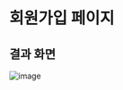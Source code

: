 # 회원가입 페이지

## 결과 화면
![image](https://github.com/Qnd1101/jsp_create_account_request/assets/107795830/ba89a09b-cbea-430c-83c6-5d41edea60e9)

